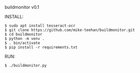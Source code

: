 buildmonitor v0.1

INSTALL:  
```
$ sudo apt install tesseract-ocr
$ git clone https://github.com/mike-teehan/buildmonitor.git  
$ cd buildmonitor  
$ python -m venv .  
$ . bin/activate  
$ pip install -r requirements.txt
```
RUN:
```
$ ./buildmonitor.py  
```
